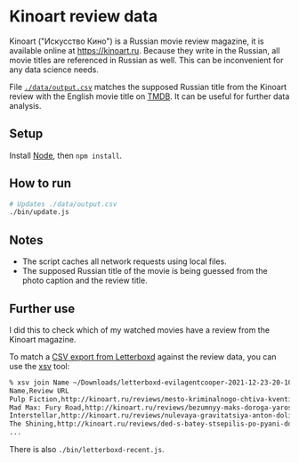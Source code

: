 # Kinoart review data

Kinoart ("Искусство Кино") is a Russian movie review magazine, it is available online at https://kinoart.ru. Because they write in the Russian, all movie titles are referenced in Russian as well. This can be inconvenient for any data science needs.

File [`./data/output.csv`](https://github.com/agentcooper/kinoart-review-data/blob/main/data/output.csv) matches the supposed Russian title from the Kinoart review with the English movie title on [TMDB](https://www.themoviedb.org). It can be useful for further data analysis.

## Setup

Install [Node](https://nodejs.org/en/), then `npm install`.

## How to run

```bash
# Updates ./data/output.csv
./bin/update.js
```

## Notes

- The script caches all network requests using local files.
- The supposed Russian title of the movie is being guessed from the photo caption and the review title.

## Further use

I did this to check which of my watched movies have a review from the Kinoart magazine.

To match a [CSV export from Letterboxd](https://letterboxd.com/settings/data/) against the review data, you can use the [xsv](https://github.com/BurntSushi/xsv) tool:

```bash
% xsv join Name ~/Downloads/letterboxd-evilagentcooper-2021-12-23-20-10-utc/watched.csv Title ./data/output.csv | xsv select 'Name,Review URL'
Name,Review URL
Pulp Fiction,http://kinoart.ru/reviews/mesto-kriminalnogo-chtiva-kventina-tarantino-v-kinematografe-1990-h
Mad Max: Fury Road,http://kinoart.ru/reviews/bezumnyy-maks-doroga-yarosti-pyat-let-nazad-vyshel-film-kotoryy-podvel-nas-k-vratam-valgally
Interstellar,http://kinoart.ru/reviews/nulevaya-gravitatsiya-anton-dolin-o-filme-interstellar-kristofera-nolana
The Shining,http://kinoart.ru/reviews/ded-s-batey-stsepilis-po-pyani-doktor-son-po-stivenu-kingu-za-i-protiv
...
```

There is also `./bin/letterboxd-recent.js`.
